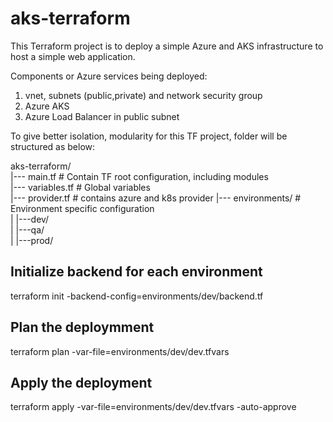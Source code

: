 # aks-terraform
This Terraform project is to deploy a simple Azure and AKS infrastructure to host a simple web application.

Components or Azure services being deployed:
1. vnet, subnets (public,private) and network security group
2. Azure AKS
3. Azure Load Balancer in public subnet

To give better isolation, modularity for this TF project, folder will be structured as below:

aks-terraform/  
|--- main.tf    # Contain TF root configuration, including modules  
|--- variables.tf # Global variables  
|--- provider.tf # contains azure and k8s provider
|--- environments/ # Environment specific configuration  
| |---dev/  
| |---qa/  
| |---prod/  

## Initialize backend for each environment  
terraform init -backend-config=environments/dev/backend.tf  

## Plan the deploymment
terraform plan -var-file=environments/dev/dev.tfvars

## Apply the deployment
terraform apply -var-file=environments/dev/dev.tfvars -auto-approve